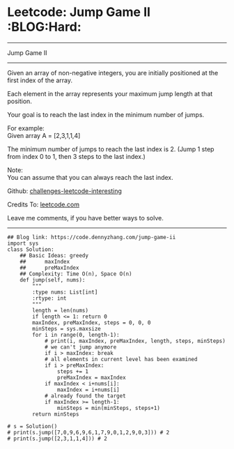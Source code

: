# Leetcode: Jump Game II     :BLOG:Hard:


---

Jump Game II  

---

Given an array of non-negative integers, you are initially positioned at the first index of the array.  

Each element in the array represents your maximum jump length at that position.  

Your goal is to reach the last index in the minimum number of jumps.  

For example:  
Given array A = [2,3,1,1,4]  

The minimum number of jumps to reach the last index is 2. (Jump 1 step from index 0 to 1, then 3 steps to the last index.)  

Note:  
You can assume that you can always reach the last index.  

Github: [challenges-leetcode-interesting](https://github.com/DennyZhang/challenges-leetcode-interesting/tree/master/jump-game-ii)  

Credits To: [leetcode.com](https://leetcode.com/problems/jump-game-ii/description/)  

Leave me comments, if you have better ways to solve.  

---

    ## Blog link: https://code.dennyzhang.com/jump-game-ii
    import sys
    class Solution:
        ## Basic Ideas: greedy
        ##      maxIndex
        ##      preMaxIndex
        ## Complexity: Time O(n), Space O(n)
        def jump(self, nums):
            """
            :type nums: List[int]
            :rtype: int
            """
            length = len(nums)
            if length <= 1: return 0
            maxIndex, preMaxIndex, steps = 0, 0, 0
            minSteps = sys.maxsize
            for i in range(0, length-1):
                # print(i, maxIndex, preMaxIndex, length, steps, minSteps)
                # we can't jump anymore
                if i > maxIndex: break
                # all elements in current level has been examined
                if i > preMaxIndex:
                    steps += 1
                    preMaxIndex = maxIndex
                if maxIndex < i+nums[i]:
                    maxIndex = i+nums[i]
                # already found the target
                if maxIndex >= length-1:
                    minSteps = min(minSteps, steps+1)
            return minSteps
    
    # s = Solution()
    # print(s.jump([7,0,9,6,9,6,1,7,9,0,1,2,9,0,3])) # 2
    # print(s.jump([2,3,1,1,4])) # 2